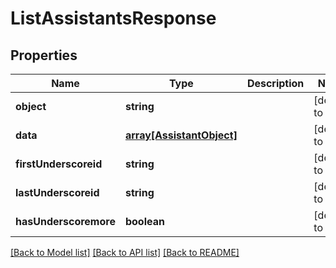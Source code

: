 # ListAssistantsResponse

## Properties
Name | Type | Description | Notes
------------ | ------------- | ------------- | -------------
**object** | **string** |  | [default to null]
**data** | [**array[AssistantObject]**](AssistantObject.md) |  | [default to null]
**firstUnderscoreid** | **string** |  | [default to null]
**lastUnderscoreid** | **string** |  | [default to null]
**hasUnderscoremore** | **boolean** |  | [default to null]

[[Back to Model list]](../README.md#documentation-for-models) [[Back to API list]](../README.md#documentation-for-api-endpoints) [[Back to README]](../README.md)


